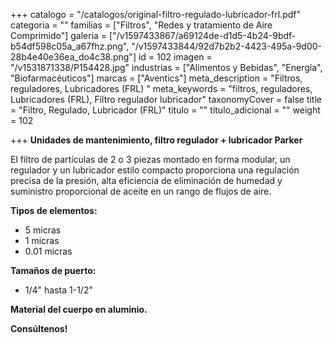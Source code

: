 +++
catalogo = "/catalogos/original-filtro-regulado-lubricador-frl.pdf"
categoria = ""
familias = ["Filtros", "Redes y tratamiento de Aire Comprimido"]
galeria = ["/v1597433867/a69124de-d1d5-4b24-9bdf-b54df598c05a_a67fhz.png", "/v1597433844/92d7b2b2-4423-495a-9d00-28b4e40e36ea_do4c38.png"]
id = 102
imagen = "/v1531871338/P154428.jpg"
industrias = ["Alimentos y Bebidas", "Energía", "Biofarmacéuticos"]
marcas = ["Aventics"]
meta_description = "Filtros, reguladores, Lubricadores (FRL) "
meta_keywords = "filtros, reguladores, Lubricadores (FRL), Filtro regulador lubricador"
taxonomyCover = false
title = "Filtro, Regulado, Lubricador (FRL)"
titulo = ""
titulo_adicional = ""
weight = 102

+++
**Unidades de mantenimiento, filtro regulador + lubricador Parker**

El filtro de partículas de 2 o 3 piezas montado en forma modular, un regulador y un lubricador estilo compacto proporciona una regulación precisa de la presión, alta eficiencia de eliminación de humedad y suministro proporcional de aceite en un rango de flujos de aire.

**Tipos de elementos:**

* 5 micras
* 1 micras
* 0.01 micras

**Tamaños de puerto:**

* 1/4" hasta 1-1/2"

**Material del cuerpo en aluminio.**

**Consúltenos!**
